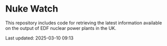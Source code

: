 # Nuke Watch

This repository includes code for retrieving the latest information available on the output of EDF nuclear power plants in the UK.

Last updated: 2025-03-10 09:13